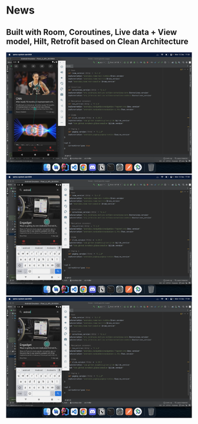 # News 
## Built with Room, Coroutines, Live data + View model, Hilt, Retrofit based on Clean Architecture
![](https://github.com/or-abylaikhan/News/blob/main/Screenshot%202022-12-12%20at%2017.20.17.png)
![](https://github.com/or-abylaikhan/News/blob/main/Screenshot%202022-12-12%20at%2017.34.26.png)
![](https://github.com/or-abylaikhan/News/blob/main/Screenshot%202022-12-12%20at%2017.34.26.png)
